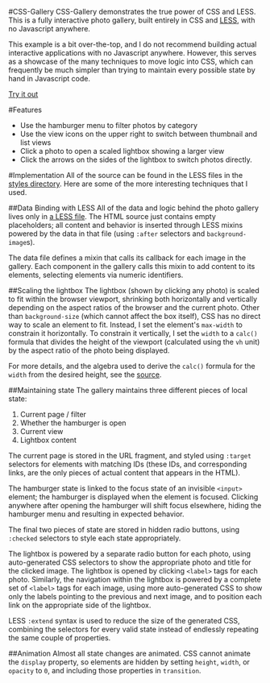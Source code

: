 #CSS-Gallery
CSS-Gallery demonstrates the true power of CSS and LESS.  This is a fully interactive photo gallery, built entirely in CSS and [LESS](http://lesscss.org), with no Javascript anywhere.

This example is a bit over-the-top, and I do not recommend building actual interactive applications with no Javascript anywhere.  However, this serves as a showcase of the many techniques to move logic into CSS, which can frequently be much simpler than trying to maintain every possible state by hand in Javascript code.

[Try it out](http://css-gallery.slaks.net/)

#Features
 - Use the hamburger menu to filter photos by category
 - Use the view icons on the upper right to switch between thumbnail and list views
 - Click a photo to open a scaled lightbox showing a larger view
 - Click the arrows on the sides of the lightbox to switch photos directly.

#Implementation
All of the source can be found in the LESS files in the [styles directory](/styles).  Here are some of the more interesting techniques that I used.

##Data Binding with LESS
All of the data and logic behind the photo gallery lives only in [a LESS file](/styles/_data.less).  The HTML source just contains empty placeholders; all content and behavior is inserted through LESS mixins powered by the data in that file (using `:after` selectors and `background-image`s).

The data file defines a mixin that calls its callback for each image in the gallery.  Each component in the gallery calls this mixin to add content to its elements, selecting elements via numeric identifiers.

##Scaling the lightbox
The lightbox (shown by clicking any photo) is scaled to fit within the browser viewport, shrinking both horizontally and vertically depending on the aspect ratios of the browser and the current photo.  Other than `background-size` (which cannot affect the box itself), CSS has no direct way to scale an element to fit.  Instead, I set the element's `max-width` to constrain it horizontally.  To constrain it vertically, I set the `width` to a `calc()` formula that divides the height of the viewport (calculated using the `vh` unit) by the aspect ratio of the photo being displayed.

For more details, and the algebra used to derive the `calc()` formula for the `width` from the desired height, see the [source](https://github.com/SLaks/CSS-Gallery/blob/5363d4c2058640a7eaf1b39a4cf27248ca6aaef6/styles/lightbox.less#L92-L114).

##Maintaining state
The gallery maintains three different pieces of local state:

 1. Current page / filter
 2. Whether the hamburger is open
 2. Current view
 3. Lightbox content

The current page is stored in the URL fragment, and styled using `:target` selectors for elements with matching IDs (these IDs, and corresponding links, are the only pieces of actual content that appears in the HTML).

The hamburger state is linked to the focus state of an invisible `<input>` element; the hamburger is displayed when the element is focused.  Clicking anywhere after opening the hamburger will shift focus elsewhere, hiding the hamburger menu and resulting in expected behavior.

The final two pieces of state are stored in hidden radio buttons, using `:checked` selectors to style each state appropriately.

The lightbox is powered by a separate radio button for each photo, using auto-generated CSS selectors to show the appropriate photo and title for the clicked image.  The lightbox is opened by clicking `<label>` tags for each photo.  Similarly, the navigation within the lightbox is powered by a complete set of `<label>` tags for each image, using more auto-generated CSS to show only the labels pointing to the previous and next image, and to position each link on the appropriate side of the lightbox.

LESS `:extend` syntax is used to reduce the size of the generated CSS, combining the selectors for every valid state instead of endlessly repeating the same couple of properties.

##Animation
Almost all state changes are animated.  CSS cannot animate the `display` property, so elements are hidden by setting `height`, `width`, or `opacity` to `0`, and including those properties in `transition`.

